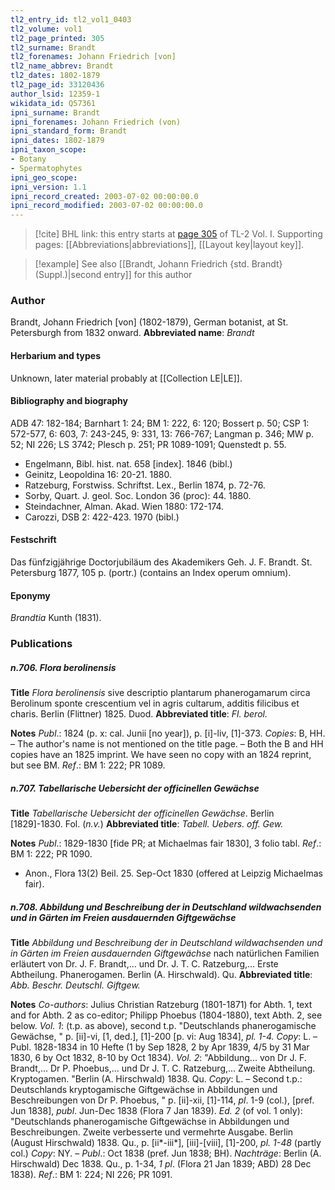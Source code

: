 ```yaml
---
tl2_entry_id: tl2_vol1_0403
tl2_volume: vol1
tl2_page_printed: 305
tl2_surname: Brandt
tl2_forenames: Johann Friedrich [von]
tl2_name_abbrev: Brandt
tl2_dates: 1802-1879
tl2_page_id: 33120436
author_lsid: 12359-1
wikidata_id: Q57361
ipni_surname: Brandt
ipni_forenames: Johann Friedrich (von)
ipni_standard_form: Brandt
ipni_dates: 1802-1879
ipni_taxon_scope: 
- Botany
- Spermatophytes
ipni_geo_scope: 
ipni_version: 1.1
ipni_record_created: 2003-07-02 00:00:00.0
ipni_record_modified: 2003-07-02 00:00:00.0
---
```



> [!cite] BHL link: this entry starts at [page 305](https://www.biodiversitylibrary.org/page/33120436) of TL-2 Vol. I.
> Supporting pages: [[Abbreviations|abbreviations]], [[Layout key|layout key]].

> [!example] See also [[Brandt, Johann Friedrich {std. Brandt} (Suppl.)|second entry]] for this author

### Author

Brandt, Johann Friedrich \[von\] (1802-1879), German botanist, at St. Petersburgh from 1832 onward. 
**Abbreviated name**: *Brandt*

#### Herbarium and types

Unknown, later material probably at [[Collection LE|LE]].

#### Bibliography and biography

ADB 47: 182-184; Barnhart 1: 24; BM 1: 222, 6: 120; Bossert p. 50; CSP 1: 572-577, 6: 603, 7: 243-245, 9: 331, 13: 766-767; Langman p. 346; MW p. 52; NI 226; LS 3742; Plesch p. 251; PR 1089-1091; Quenstedt p. 55.
- Engelmann, Bibl. hist. nat. 658 \[index\]. 1846 (bibl.)
- Geinitz, Leopoldina 16: 20-21. 1880.
- Ratzeburg, Forstwiss. Schriftst. Lex., Berlin 1874, p. 72-76.
- Sorby, Quart. J. geol. Soc. London 36 (proc): 44. 1880.
- Steindachner, Alman. Akad. Wien 1880: 172-174.
- Carozzi, DSB 2: 422-423. 1970 (bibl.)

#### Festschrift

Das fünfzigjährige Doctorjubiläum des Akademikers Geh. J. F. Brandt. St. Petersburg 1877, 105 p. (portr.) (contains an Index operum omnium).

#### Eponymy

*Brandtia* Kunth (1831).

### Publications

##### n.706. Flora berolinensis

**Title**
*Flora berolinensis* sive descriptio plantarum phanerogamarum circa Berolinum sponte crescentium vel in agris cultarum, additis filicibus et charis. Berlin (Flittner) 1825. Duod.
**Abbreviated title**: *Fl. berol.*

**Notes**
*Publ*.: 1824 (p. x: cal. Junii \[no year\]), p. \[i\]-liv, \[1\]-373. *Copies*: B, HH. – The author's name is not mentioned on the title page. – Both the B and HH copies have an 1825 imprint. We have seen no copy with an 1824 reprint, but see BM.
*Ref*.: BM 1: 222; PR 1089.

##### n.707. Tabellarische Uebersicht der officinellen Gewächse

**Title**
*Tabellarische Uebersicht der officinellen Gewächse*. Berlin \[1829\]-1830. Fol. (*n.v.*)
**Abbreviated title**: *Tabell. Uebers. off. Gew.*

**Notes**
*Publ*.: 1829-1830 \[fide PR; at Michaelmas fair 1830\], 3 folio tabl.
*Ref*.: BM 1: 222; PR 1090.
- Anon., Flora 13(2) Beil. 25. Sep-Oct 1830 (offered at Leipzig Michaelmas fair).

##### n.708. Abbildung und Beschreibung der in Deutschland wildwachsenden und in Gärten im Freien ausdauernden Giftgewächse

**Title**
*Abbildung und Beschreibung der in Deutschland wildwachsenden und in Gärten im Freien ausdauernden Giftgewächse* nach natürlichen Familien erläutert von Dr. J. F. Brandt,... und Dr. J. T. C. Ratzeburg,... Erste Abtheilung. Phanerogamen. Berlin (A. Hirschwald). Qu.
**Abbreviated title**: *Abb. Beschr. Deutschl. Giftgew.*

**Notes**
*Co-authors*: Julius Christian Ratzeburg (1801-1871) for Abth. 1, text and for Abth. 2 as co-editor; Philipp Phoebus (1804-1880), text Abth. 2, see below.
*Vol. 1*: (t.p. as above), second t.p. "Deutschlands phanerogamische Gewächse, " p. \[ii\]-vi, \[1, ded.\], \[1\]-200 \[p. vi: Aug 1834\], *pl. 1-4. Copy*: L. – Publ. 1828-1834 in 10 Hefte (1 by Sep 1828, 2 by Apr 1839, 4/5 by 31 Mar 1830, 6 by Oct 1832, 8-10 by Oct 1834).
*Vol. 2*: "Abbildung... von Dr J. F. Brandt,... Dr P. Phoebus,... und Dr J. T. C. Ratzeburg,... Zweite Abtheilung. Kryptogamen. "Berlin (A. Hirschwald) 1838. Qu.
*Copy*: L. – Second t.p.: Deutschlands kryptogamische Giftgewächse in Abbildungen und Beschreibungen von Dr P. Phoebus, " p. \[ii\]-xii, \[1\]-114, *pl*. 1-9 (col.), \[pref. Jun 1838\], *publ*. Jun-Dec 1838 (Flora 7 Jan 1839).
*Ed. 2* (of vol. 1 only): "Deutschlands phanerogamische Giftgewächse in Abbildungen und Beschreibungen. Zweite verbesserte und vermehrte Ausgabe. Berlin (August Hirschwald) 1838. Qu., p. \[ii\*-iii\*\], \[iii\]-\[viii\], \[1\]-200, *pl. 1-48* (partly col.) *Copy*: NY. – *Publ*.: Oct 1838 (pref. Jun 1838; BH).
*Nachträge*: Berlin (A. Hirschwald) Dec 1838. Qu., p. 1-34, *1 pl*. (Flora 21 Jan 1839; ABD) 28 Dec 1838).
*Ref*.: BM 1: 224; NI 226; PR 1091.

